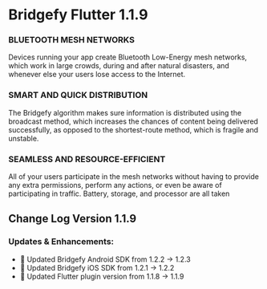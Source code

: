 # Bridgefy Flutter 1.1.9
### BLUETOOTH MESH NETWORKS

Devices running your app create Bluetooth Low-Energy mesh networks, which work in large crowds, during and after natural disasters, and whenever else your users lose access to the Internet.

### SMART AND QUICK DISTRIBUTION

The Bridgefy algorithm makes sure information is distributed using the broadcast method, which increases the chances of content being delivered successfully, as opposed to the shortest-route method, which 
is fragile and unstable.

### SEAMLESS AND RESOURCE-EFFICIENT

All of your users participate in the mesh networks without having to provide any extra permissions, perform any actions, or even be aware of participating in traffic. Battery, storage, and processor are 
all taken

## Change Log Version 1.1.9

### Updates & Enhancements:

* 🔄 Updated Bridgefy Android SDK from 1.2.2 → 1.2.3
* 🔄 Updated Bridgefy iOS SDK from 1.2.1 → 1.2.2
* 🔄 Updated Flutter plugin version from 1.1.8 → 1.1.9


